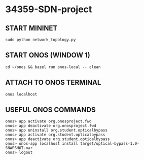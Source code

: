 # 34359-SDN-project

## START MININET
```
sudo python network_topology.py
```

## START ONOS (WINDOW 1)
```
cd ~/onos && bazel run onos-local -- clean
```

## ATTACH TO ONOS TERMINAL
```
onos localhost
```

## USEFUL ONOS COMMANDS
```
onos> app activate org.onosproject.fwd
onos> app deactivate org.onosproject.fwd
onos> app uninstall org.student.opticalbypass
onos> app activate org.student.opticalbypass
onos> app deactivate org.student.opticalbypass 
onos> onos-app localhost install target/optical-bypass-1.0-SNAPSHOT.oar 
onos> logout
```
